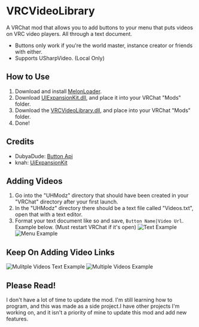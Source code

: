 # VRCVideoLibrary
A VRChat mod that allows you to add buttons to your menu that puts videos on VRC video players. All through a text document.

- Buttons only work if you're the world master, instance creator or friends with either.
- Supports USharpVideo. (Local Only)

## How to Use
1. Download and install [MelonLoader](https://github.com/HerpDerpinstine/MelonLoader).
2. Download [UIExpansionKit.dll](https://github.com/knah/VRCMods/releases/tag/updates-2020-11-22), and place it into your VRChat "Mods" folder.
3. Download the [VRCVideoLibrary.dll](https://github.com/UshioHiko/VRCVideoLibrary/releases/tag/1.0.0), and place into your VRChat "Mods" folder.
4. Done!

## Credits
- DubyaDude: [Button Api](https://github.com/DubyaDude/RubyButtonAPI)
- knah: [UiExpansionKit](https://github.com/knah/VRCMods)

## Adding Videos
1. Go into the "UHModz" directory that should have been created in your "VRChat" directory after your first launch.
2. In the "UHModz" directory there should be a text file called "Videos.txt", open that with a text editor.
3. Format your text document like so and save, `Button Name|Video Url`. Example below. (Must restart VRChat if it's open)
![Text Example](https://cdn.discordapp.com/attachments/735644395436638219/758484334507589652/TextExample.png)
![Menu Example](https://cdn.discordapp.com/attachments/735644395436638219/758484331273912370/MenuExample.png)

## Keep On Adding Video Links
![Mulitple Videos Text Example](https://cdn.discordapp.com/attachments/735644395436638219/758714302559158272/BigTextExample.png)
![Multiple Videos Example](https://cdn.discordapp.com/attachments/735644395436638219/758691645415096320/Big_Example.png)

## Please Read!
I don't have a lot of time to update the mod. I'm still learning how to program, and this was made as a side project.I have other projects I'm working on, and it isn't a priority of mine to update this mod and add new features.
